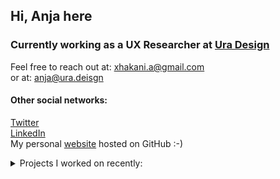 ## Hi, Anja here ##
### Currently working as a UX Researcher at [Ura Design](http://https://ura.design// "Ura") ###
Feel free to reach out at: xhakani.a@gmail.com <br>
or at: anja@ura.deisgn
#### Other social networks: 
[Twitter](https://twitter.com/anjaxhakani "twitter") <br>
[LinkedIn](https://www.linkedin.com/in/anja-xhakani-0a78b718a/ "linkedin") <br>
My personal [website](https://www.axhakani.github.io/ "website") hosted on GitHub :-)

<details>
<summary>Projects I worked on recently:</summary>
<br>
- Briar <br>
- CalyxOS Accessibility Audit <br>
- Thunderbird PGP Encryption 
</details>


<!---
axhakani/axhakani is a ✨ special ✨ repository because its `README.md` (this file) appears on your GitHub profile.
You can click the Preview link to take a look at your changes.
--->
